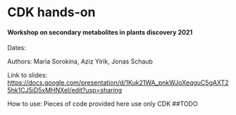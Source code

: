 # CDK hands-on
#### Workshop on secondary metabolites in plants discovery 2021

Dates:

Authors: Maria Sorokina, Aziz Yirik, Jonas Schaub

Link to slides: https://docs.google.com/presentation/d/1Kuk21WA_pnkWJoXeqguC5gAXT25hk1CJ5iD5xMHNXeI/edit?usp=sharing

How to use: 
Pieces of code provided here use only CDK 
##TODO
